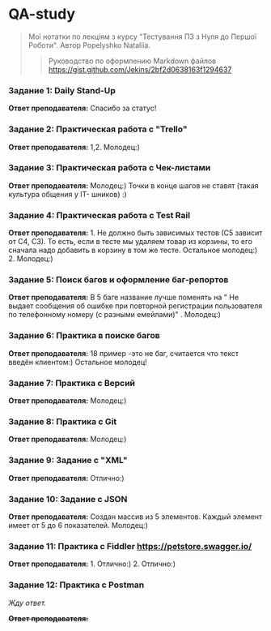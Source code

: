 # QA-study
>Мої нотатки по лекціям з курсу "Тестування ПЗ з Нуля до Першої Роботи". Автор Popelyshko Nataliia.
>>Руководство по оформлению Markdown файлов https://gist.github.com/Jekins/2bf2d0638163f1294637 

### Задание 1: Daily Stand-Up

**Ответ преподавателя:** Спасибо за статус!

### Задание 2: Практическая работа с "Trello"

**Ответ преподавателя:** 1,2. Молодец:)

### Задание 3: Практическая работа с Чек-листами

**Ответ преподавателя:** Молодец:) Точки в конце шагов не ставят (такая культура общения у IT- шников) :)

### Задание 4: Практическая работа с Test Rail

**Ответ преподавателя:** 1. Не должно быть зависимых тестов (С5 зависит от С4, С3). То есть, если в тесте мы удаляем товар из корзины, то его сначала надо добавить в корзину в том же тесте. Остальное молодец:) 2. Молодец:)

### Задание 5: Поиск багов и оформление баг-репортов

**Ответ преподавателя:** В 5 баге название лучше поменять на " Не выдает сообщения об ошибке  при повторной регистрации пользователя по телефонному номеру (с разными емейлами)" . Молодец:)

### Задание 6: Практика в поиске багов

**Ответ преподавателя:** 18 пример -это не баг,  считается что текст введён клиентом:) Остальное молодец!

### Задание 7: Практика с Версий

**Ответ преподавателя:** Молодец:)

### Задание 8: Практика с Git 

**Ответ преподавателя:** Молодец:)

### Задание 9: Задание с "XML"

**Ответ преподавателя:** Отлично:)

### Задание 10: Задание с JSON

**Ответ преподавателя:** Создан массив из 5 элементов. Каждый элемент имеет от 5 до 6 показателей. Молодец:)

### Задание 11: Практика с Fiddler https://petstore.swagger.io/

**Ответ преподавателя:** 1. Отлично:) 2. Отлично:)

### Задание 12: Практика с Postman
_Жду ответ._

~~**Ответ преподавателя:**~~
